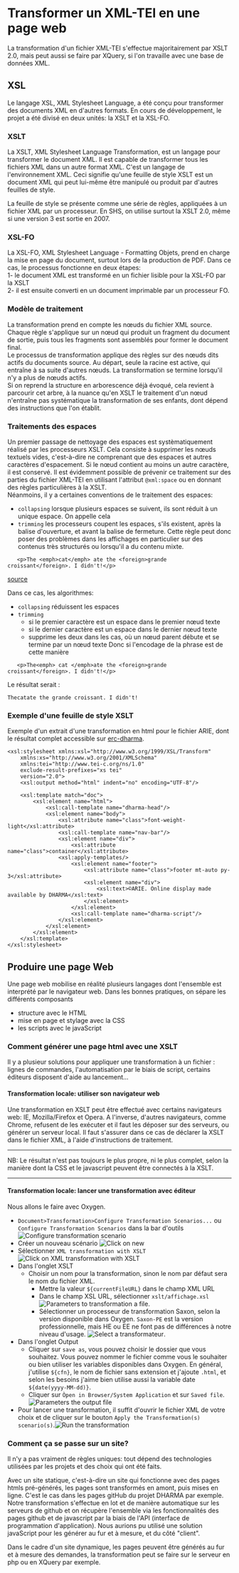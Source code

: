 # Transformer un XML-TEI en une page web

La transformation d'un fichier XML-TEI s'effectue majoritairement par XSLT 2.0, mais peut aussi se faire par XQuery, si l'on travaille avec une base de données XML.

## XSL
Le langage XSL, XML Stylesheet Language, a été conçu pour transformer des documents XML en d'autres formats. En cours de développement, le projet a été divisé en deux unités: la XSLT et la XSL-FO.  

### XSLT
La XSLT, XML Stylesheet Language Transformation, est un langage pour transformer le document XML. Il est capable de transformer tous les fichiers XML dans un autre format XML.
C'est un langage de l'environnement  XML. Ceci signifie qu'une feuille de style XSLT est un document XML qui peut lui-même être manipulé ou produit par d'autres feuilles de style.

La feuille de style se présente comme une série de règles, appliquées à un fichier XML par un processeur.
En SHS, on utilise surtout la XSLT 2.0, même si une version 3 est sortie en 2007.

### XSL-FO
La XSL-FO, XML Stylesheet Language - Formatting Objets, prend en charge la mise en page du document, surtout lors de la production de PDF. Dans ce cas, le processus fonctionne en deux étapes:   
  1- le document XML est transformé en un fichier lisible pour la XSL-FO par la XSLT  
  2- il est ensuite converti en un document imprimable par un processeur FO.

### Modèle de traitement
La transformation prend en compte les nœuds du fichier XML source. Chaque règle s'applique sur un nœud qui produit un fragment du document de sortie, puis tous les fragments sont assemblés pour former le document final.  
Le processus de transformation applique des règles sur des nœuds dits actifs du documents source. Au départ, seule la racine est active, qui entraîne à sa suite d'autres nœuds. La transformation se termine lorsqu'il n'y a plus de nœuds actifs.  
Si on reprend la structure en arborescence déjà évoqué, cela revient à parcourir cet arbre, à la nuance qu'en XSLT le traitement d'un nœud n'entraîne pas systématique la transformation de ses enfants, dont dépend des instructions que l'on établit.   

### Traitements des espaces
Un premier passage de nettoyage des espaces est systèmatiquement réalisé par les processeurs XSLT. Cela consiste à supprimer les nœuds textuels vides, c'est-à-dire ne comprenant que des espaces et autres caractères d'espacement. Si le nœud contient au moins un autre caractère, il est conservé. Il est évidemment possible de prévenir ce traitement sur des parties du fichier XML-TEI en utilisant l'attribut `@xml:space` ou en donnant des règles particulières à la XSLT.  
Néanmoins, il y a certaines conventions de le traitement des espaces:
- `collapsing` lorsque plusieurs espaces se suivent, ils sont réduit à un unique espace. On appelle cela
- `trimming` les processeurs coupent les espaces, s'ils existent, après la balise d'ouverture, et avant la balise de fermeture. Cette règle peut donc poser des problèmes dans les affichages en particulier sur des contenus très structurés ou lorsqu'il a du contenu mixte.
```
   <p>The <emph>cat</emph> ate the <foreign>grande croissant</foreign>. I didn't!</p>
```
[source](https://wiki.tei-c.org/index.php/XML_Whitespace)

Dans ce cas, les algorithmes:
- `collapsing` réduissent les espaces
- `trimming`
  - si le premier caractère est un espace dans le premier nœud texte
  - si le dernier caractère est un espace dans le dernier nœud texte
  - supprime les deux dans les cas, où un nœud parent débute et se termine par un nœud texte
Donc si l'encodage de la phrase est de cette manière
```
   <p>The<emph> cat </emph>ate the <foreign>grande croissant</foreign>. I didn't!</p>
```
Le résultat serait :
```
Thecatate the grande croissant. I didn't!
```

### Exemple d'une feuille de style XSLT
Exemple d'un extrait d'une transformation en html pour le fichier ARIE, dont le résultat complet accessible sur [erc-dharma](https://erc-dharma.github.io/arie/).
```
<xsl:stylesheet xmlns:xsl="http://www.w3.org/1999/XSL/Transform"
    xmlns:xs="http://www.w3.org/2001/XMLSchema"
    xmlns:tei="http://www.tei-c.org/ns/1.0"
    exclude-result-prefixes="xs tei"
    version="2.0">
    <xsl:output method="html" indent="no" encoding="UTF-8"/>

    <xsl:template match="doc">
        <xsl:element name="html">
            <xsl:call-template name="dharma-head"/>
            <xsl:element name="body">
                <xsl:attribute name="class">font-weight-light</xsl:attribute>
                <xsl:call-template name="nav-bar"/>
                <xsl:element name="div">
                    <xsl:attribute name="class">container</xsl:attribute>
                <xsl:apply-templates/>
                    <xsl:element name="footer">
                        <xsl:attribute name="class">footer mt-auto py-3</xsl:attribute>
                        <xsl:element name="div">
                            <xsl:text>©ARIE. Online display made available by DHARMA</xsl:text>
                        </xsl:element>
                    </xsl:element>
                    <xsl:call-template name="dharma-script"/>            
                </xsl:element>  
            </xsl:element>
        </xsl:element>
    </xsl:template>
</xsl:stylesheet>
```    
## Produire une page Web
Une page web mobilise en réalité plusieurs langages dont l'ensemble est interprété par le navigateur web. Dans les bonnes pratiques, on sépare les différents composants
- structure avec le HTML
- mise en page et stylage avec la CSS  
- les scripts avec le javaScript

### Comment générer une page html avec une XSLT
Il y a plusieur solutions pour appliquer une transformation à un fichier : lignes de commandes, l'automatisation par le biais de script, certains éditeurs disposent d'aide au lancement...

#### Transformation locale: utiliser son navigateur web
Une transformation en XSLT peut être effectué avec certains navigateurs web: IE, Mozilla/Firefox et Opera. A l'inverse, d'autres navigateurs, comme Chrome, refusent de les exécuter et il faut les déposer sur des serveurs, ou générer un serveur local.
Il faut s'assurer dans ce cas de déclarer la XSLT dans le fichier XML, à l'aide d'instructions de traitement.

* * *
NB: Le résultat n'est pas toujours le plus propre, ni le plus complet, selon la manière dont la CSS et le javascript peuvent être connectés à la XSLT.
* * *  

#### Transformation locale: lancer une transformation avec éditeur
Nous allons le faire avec Oxygen.
- `Document>Transformation>Configure Transformation Scenarios...` ou `Configure Transformation Scenarios` dans la bar d'outils
![Configure transformation scenario](/assets/images/transformationScenario01.png)
- Créer un nouveau scénario ![Click on new](/assets/images/transformationScenario02.png)
- Sélectionner `XML transformation with XSLT`![Click on XML transformation with XSLT](/assets/images/transformationScenario03.png)
- Dans l'onglet XSLT
  - Choisir un nom pour la transformation, sinon le nom par défaut sera le nom du fichier XML.
    - Mettre la valeur `${currentFileURL}` dans le champ XML URL
    - Dans le champ XSL URL, sélectionner `xslt/affichage.xsl` ![Parameters to transformation a file](/assets/images/transformationScenario04.png).
    - Sélectionner un processeur de transformation Saxon, selon la version disponible dans Oxygen. `Saxon-PE` est la version professionnelle, mais HE ou EE ne font pas de différences à notre niveau d'usage. ![Select a transformateur](/assets/images/transformationScenario04.png).
- Dans l'onglet Output
    - Cliquer sur `save as`, vous pouvez choisir le dossier que vous souhaitez. Vous pouvez nommer le fichier comme vous le souhaiter ou bien utiliser les variables disponibles dans Oxygen. En général, j'utilise `${cfn}`, le nom de fichier sans extension et j'ajoute `.html`, et selon les besoins j'aime bien utilise aussi la variable date `${date(yyyy-MM-dd)}`.
    - Cliquer sur `Òpen in Browser/System Application` et sur `Saved file`. ![Parameters the output file](/assets/images/transformationScenario06.png)
- Pour lancer une transformation, il suffit d'ouvrir le fichier XML de votre choix  et de cliquer sur le bouton `Apply the Transformation(s) scenario(s)`.![Run the transformation](/assets/images/transformationScenario07.png)

### Comment ça se passe sur un site?
Il n'y a pas vraiment de règles uniques: tout dépend des technologies utilisées par les projets et des choix qui ont été faits.

Avec un site statique, c'est-à-dire un site qui fonctionne avec des pages htmls pré-générés, les pages sont transformés en amont, puis mises en ligne. C'est le cas dans les pages gitHub du projet DHARMA par exemple. Notre transformation s'effectue en lot et de manière automatique sur les serveurs de github et on récupère l'ensemble via les fonctionnalités des pages github et de javascript par la biais de l'API (interface de programmation d'application). Nous aurions pu utilisé une solution javaScript pour les générer au fur et à mesure, et du côté "client".  

Dans le cadre d'un site dynamique, les pages peuvent être générés au fur et à mesure des demandes, la transformation peut se faire sur le serveur en php ou en XQuery par exemple.
